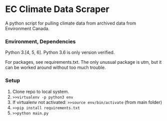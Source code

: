 # EC Climate Data Scraper

A python script for pulling climate data from archived data from
Environment Canada.  

### Environment, Dependencies
Python 3.[4, 5, 6].  Python 3.6 is only version verified.

For packages, see requirements.txt.  The only unusual package is utm,
but it can be worked around without too much trouble.  

### Setup
  1.  Clone repo to local system.
  2.  `>>virtualenv -p python3 env`
  3.  If virtualenv not activated: `>>source env/bin/activate` (from main folder)
  4.  `>>pip install requirements.txt`
  5.  `>>python main.py`
